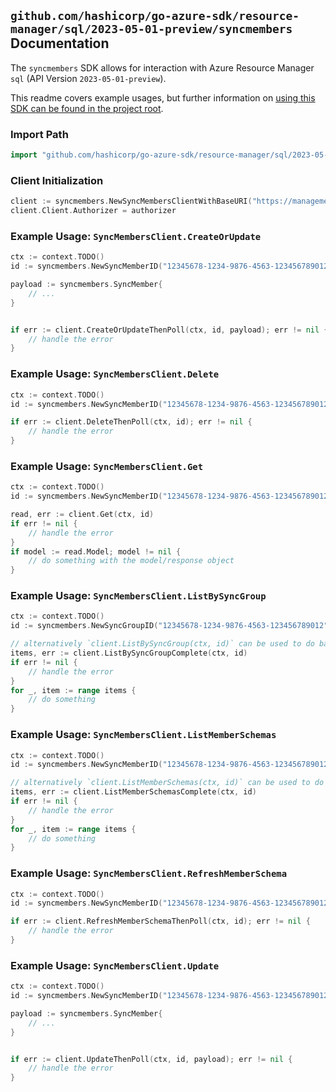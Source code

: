 
## `github.com/hashicorp/go-azure-sdk/resource-manager/sql/2023-05-01-preview/syncmembers` Documentation

The `syncmembers` SDK allows for interaction with Azure Resource Manager `sql` (API Version `2023-05-01-preview`).

This readme covers example usages, but further information on [using this SDK can be found in the project root](https://github.com/hashicorp/go-azure-sdk/tree/main/docs).

### Import Path

```go
import "github.com/hashicorp/go-azure-sdk/resource-manager/sql/2023-05-01-preview/syncmembers"
```


### Client Initialization

```go
client := syncmembers.NewSyncMembersClientWithBaseURI("https://management.azure.com")
client.Client.Authorizer = authorizer
```


### Example Usage: `SyncMembersClient.CreateOrUpdate`

```go
ctx := context.TODO()
id := syncmembers.NewSyncMemberID("12345678-1234-9876-4563-123456789012", "example-resource-group", "serverName", "databaseName", "syncGroupName", "syncMemberName")

payload := syncmembers.SyncMember{
	// ...
}


if err := client.CreateOrUpdateThenPoll(ctx, id, payload); err != nil {
	// handle the error
}
```


### Example Usage: `SyncMembersClient.Delete`

```go
ctx := context.TODO()
id := syncmembers.NewSyncMemberID("12345678-1234-9876-4563-123456789012", "example-resource-group", "serverName", "databaseName", "syncGroupName", "syncMemberName")

if err := client.DeleteThenPoll(ctx, id); err != nil {
	// handle the error
}
```


### Example Usage: `SyncMembersClient.Get`

```go
ctx := context.TODO()
id := syncmembers.NewSyncMemberID("12345678-1234-9876-4563-123456789012", "example-resource-group", "serverName", "databaseName", "syncGroupName", "syncMemberName")

read, err := client.Get(ctx, id)
if err != nil {
	// handle the error
}
if model := read.Model; model != nil {
	// do something with the model/response object
}
```


### Example Usage: `SyncMembersClient.ListBySyncGroup`

```go
ctx := context.TODO()
id := syncmembers.NewSyncGroupID("12345678-1234-9876-4563-123456789012", "example-resource-group", "serverName", "databaseName", "syncGroupName")

// alternatively `client.ListBySyncGroup(ctx, id)` can be used to do batched pagination
items, err := client.ListBySyncGroupComplete(ctx, id)
if err != nil {
	// handle the error
}
for _, item := range items {
	// do something
}
```


### Example Usage: `SyncMembersClient.ListMemberSchemas`

```go
ctx := context.TODO()
id := syncmembers.NewSyncMemberID("12345678-1234-9876-4563-123456789012", "example-resource-group", "serverName", "databaseName", "syncGroupName", "syncMemberName")

// alternatively `client.ListMemberSchemas(ctx, id)` can be used to do batched pagination
items, err := client.ListMemberSchemasComplete(ctx, id)
if err != nil {
	// handle the error
}
for _, item := range items {
	// do something
}
```


### Example Usage: `SyncMembersClient.RefreshMemberSchema`

```go
ctx := context.TODO()
id := syncmembers.NewSyncMemberID("12345678-1234-9876-4563-123456789012", "example-resource-group", "serverName", "databaseName", "syncGroupName", "syncMemberName")

if err := client.RefreshMemberSchemaThenPoll(ctx, id); err != nil {
	// handle the error
}
```


### Example Usage: `SyncMembersClient.Update`

```go
ctx := context.TODO()
id := syncmembers.NewSyncMemberID("12345678-1234-9876-4563-123456789012", "example-resource-group", "serverName", "databaseName", "syncGroupName", "syncMemberName")

payload := syncmembers.SyncMember{
	// ...
}


if err := client.UpdateThenPoll(ctx, id, payload); err != nil {
	// handle the error
}
```
